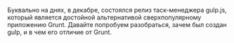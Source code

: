 Буквально на днях, в декабре, состоялся релиз таск-менеджера gulp.js, который является достойной альтернативой сверхпопулярному приложению Grunt. 
Давайте попробуем разобраться, зачем был создан gulp, и в чем его отличие от Grunt. 